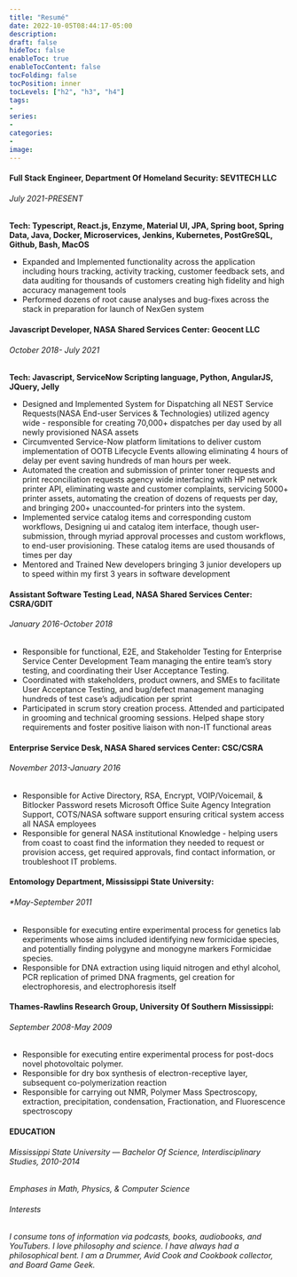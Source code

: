 ```yaml
---
title: "Resumé"
date: 2022-10-05T08:44:17-05:00
description:
draft: false
hideToc: false
enableToc: true
enableTocContent: false
tocFolding: false
tocPosition: inner
tocLevels: ["h2", "h3", "h4"]
tags:
-
series:
-
categories:
-
image:
---
```

#### Full Stack Engineer, Department Of Homeland Security: SEV1TECH LLC 
###### *July 2021-PRESENT*
**Tech: Typescript, React.js, Enzyme, Material UI, JPA, Spring boot, Spring Data, Java, Docker, Microservices, Jenkins, Kubernetes, PostGreSQL, Github, Bash, MacOS**
- Expanded and Implemented functionality across the application including hours tracking, activity tracking, customer feedback sets, and data auditing for thousands of customers creating high fidelity and high accuracy management tools
- Performed dozens of root cause analyses and bug-fixes across the stack in preparation for launch of NexGen system
#### Javascript Developer, NASA Shared Services Center: Geocent LLC
###### *October 2018- July 2021*
**Tech: Javascript, ServiceNow Scripting language, Python, AngularJS, JQuery, Jelly**
- Designed and Implemented System for Dispatching all NEST Service Requests(NASA End-user Services & Technologies) utilized agency wide - responsible for creating 70,000+ dispatches per day used by all newly provisioned NASA assets
- Circumvented Service-Now platform limitations to deliver custom implementation of OOTB Lifecycle Events allowing eliminating 4 hours of delay per event saving hundreds of man hours per week.
- Automated the creation and submission of printer toner requests and print reconciliation requests agency wide interfacing with HP network printer API, eliminating waste and customer complaints, servicing 5000+ printer assets, automating the creation of dozens of requests per day, and bringing 200+ unaccounted-for printers into the system.
- Implemented service catalog items and corresponding custom workflows, Designing ui and catalog item interface, though user-submission, through myriad approval processes and custom workflows, to end-user provisioning.  These catalog items are used thousands of times per day
- Mentored and Trained New developers bringing 3 junior developers up to speed within my first 3 years in software development
#### Assistant Software Testing Lead, NASA Shared Services Center: CSRA/GDIT 
###### *January 2016-October 2018*
- Responsible for functional, E2E, and Stakeholder Testing for Enterprise Service Center Development Team managing the entire team’s story testing, and coordinating their User Acceptance Testing.
- Coordinated with stakeholders, product owners, and SMEs to facilitate User Acceptance Testing, and bug/defect management managing hundreds of test case’s adjudication per sprint 
- Participated in scrum story creation process.  Attended and participated in grooming and technical grooming sessions. Helped shape story requirements and foster positive liaison with non-IT functional areas
#### Enterprise Service Desk, NASA Shared services Center: CSC/CSRA 
###### *November 2013-January 2016*
- Responsible for Active Directory, RSA, Encrypt, VOIP/Voicemail, & Bitlocker Password resets
Microsoft Office Suite Agency Integration Support, COTS/NASA software support ensuring critical system access all NASA employees
- Responsible for general NASA institutional Knowledge - helping users from coast to coast find the information they needed to request or provision access, get required approvals, find contact information, or troubleshoot IT problems.
#### Entomology Department, Mississippi State University: 
###### *May-September 2011
- Responsible for executing entire experimental process for genetics lab experiments whose aims included identifying new formicidae species, and potentially finding polygyne and monogyne markers Formicidae species.
- Responsible for DNA extraction using liquid nitrogen and ethyl alcohol, PCR replication of primed DNA fragments, gel creation for electrophoresis, and electrophoresis itself

#### Thames-Rawlins Research Group, University Of Southern Mississippi: 
###### *September 2008-May 2009*
- Responsible for executing entire experimental process for post-docs novel photovoltaic polymer.
- Responsible for dry box synthesis of electron-receptive layer, subsequent co-polymerization reaction
- Responsible for carrying out NMR, Polymer Mass Spectroscopy, extraction, precipitation, condensation, Fractionation, and Fluorescence spectroscopy

#### EDUCATION
###### Mississippi State University — Bachelor Of Science, Interdisciplinary Studies, *2010-2014*
*Emphases in Math, Physics, & Computer Science*

###### Interests
*I consume tons of information via podcasts, books, audiobooks, and YouTubers.  I love philosophy and science.  I have always had a philosophical bent. I am a Drummer, Avid Cook and Cookbook collector, and Board Game Geek.*



